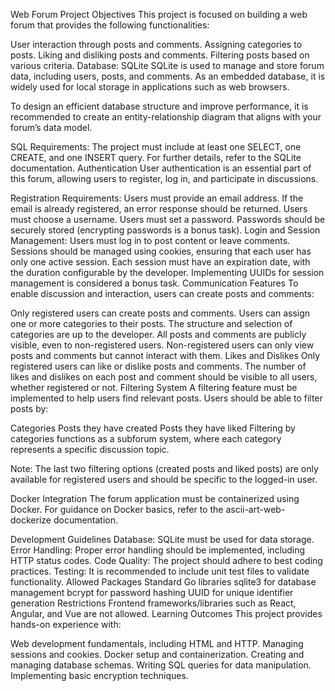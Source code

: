 Web Forum Project
Objectives
This project is focused on building a web forum that provides the following functionalities:

User interaction through posts and comments.
Assigning categories to posts.
Liking and disliking posts and comments.
Filtering posts based on various criteria.
Database: SQLite
SQLite is used to manage and store forum data, including users, posts, and comments. As an embedded database, it is widely used for local storage in applications such as web browsers.

To design an efficient database structure and improve performance, it is recommended to create an entity-relationship diagram that aligns with your forum’s data model.

SQL Requirements:
The project must include at least one SELECT, one CREATE, and one INSERT query.
For further details, refer to the SQLite documentation.
Authentication
User authentication is an essential part of this forum, allowing users to register, log in, and participate in discussions.

Registration Requirements:
Users must provide an email address.
If the email is already registered, an error response should be returned.
Users must choose a username.
Users must set a password.
Passwords should be securely stored (encrypting passwords is a bonus task).
Login and Session Management:
Users must log in to post content or leave comments.
Sessions should be managed using cookies, ensuring that each user has only one active session.
Each session must have an expiration date, with the duration configurable by the developer.
Implementing UUIDs for session management is considered a bonus task.
Communication Features
To enable discussion and interaction, users can create posts and comments:

Only registered users can create posts and comments.
Users can assign one or more categories to their posts.
The structure and selection of categories are up to the developer.
All posts and comments are publicly visible, even to non-registered users.
Non-registered users can only view posts and comments but cannot interact with them.
Likes and Dislikes
Only registered users can like or dislike posts and comments.
The number of likes and dislikes on each post and comment should be visible to all users, whether registered or not.
Filtering System
A filtering feature must be implemented to help users find relevant posts. Users should be able to filter posts by:

Categories
Posts they have created
Posts they have liked
Filtering by categories functions as a subforum system, where each category represents a specific discussion topic.

Note: The last two filtering options (created posts and liked posts) are only available for registered users and should be specific to the logged-in user.

Docker Integration
The forum application must be containerized using Docker. For guidance on Docker basics, refer to the ascii-art-web-dockerize documentation.

Development Guidelines
Database: SQLite must be used for data storage.
Error Handling: Proper error handling should be implemented, including HTTP status codes.
Code Quality: The project should adhere to best coding practices.
Testing: It is recommended to include unit test files to validate functionality.
Allowed Packages
Standard Go libraries
sqlite3 for database management
bcrypt for password hashing
UUID for unique identifier generation
Restrictions
Frontend frameworks/libraries such as React, Angular, and Vue are not allowed.
Learning Outcomes
This project provides hands-on experience with:

Web development fundamentals, including HTML and HTTP.
Managing sessions and cookies.
Docker setup and containerization.
Creating and managing database schemas.
Writing SQL queries for data manipulation.
Implementing basic encryption techniques.